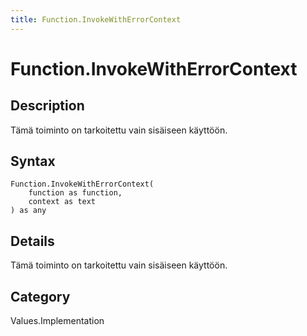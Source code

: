 ```yaml
---
title: Function.InvokeWithErrorContext
---
```


# Function.InvokeWithErrorContext


## Description

Tämä toiminto on tarkoitettu vain sisäiseen käyttöön.


## Syntax

```powerquery
Function.InvokeWithErrorContext(
    function as function,
    context as text
) as any
```


## Details

Tämä toiminto on tarkoitettu vain sisäiseen käyttöön.



## Category
Values.Implementation
